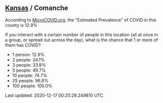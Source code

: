 
## [Kansas](/united-states/kansas) / Comanche

According to [MicroCOVID.org](http://microcovid.org),
the "Estimated Prevalence" of COVID in this county is 12.9%

If you interact with a certain number of people in this location
(all at once in a group, or spread out across the day), what is the chance that
1 or more of them has COVID?

- 1 person: 12.9%
- 2 people: 24.1%
- 3 people: 33.8%
- 5 people: 49.7%
- 10 people: 74.7%
- 25 people: 96.8%
- 100 people: 100.0%

Last updated: 2020-12-17 00:25:28.249810 UTC
